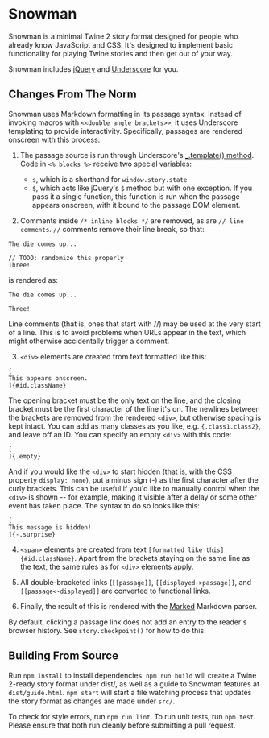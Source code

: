 # Snowman

Snowman is a minimal Twine 2 story format designed for people who already know
JavaScript and CSS. It's designed to implement basic functionality for playing
Twine stories and then get out of your way.

Snowman includes [jQuery](http://jquery.com) and [Underscore](http://underscorejs.org/) for you.

## Changes From The Norm

Snowman uses Markdown formatting in its passage syntax. Instead of invoking macros with `<<double angle brackets>>`, it uses Underscore templating to provide interactivity. Specifically, passages are rendered onscreen with this process:

1. The passage source is run through Underscore's [_.template() method](http://underscorejs.org/#template). Code in `<% blocks %>` receive two special variables:

	* `s`, which is a shorthand for `window.story.state`
	* `$`, which acts like jQuery's `$` method but with one exception. If you pass it a single function, this function is run when the passage appears onscreen, with it bound to the passage DOM element.

2. Comments inside `/* inline blocks */` are removed, as are `// line comments`. `//` comments remove their line break, so that:
```
The die comes up...

// TODO: randomize this properly
Three!
```
is rendered as:
```
The die comes up...

Three!
```
Line comments (that is, ones that start with //) may be used at the very start of a line. This is to avoid problems when URLs appear in the text, which might otherwise accidentally trigger a comment.

3. `<div>` elements are created from text formatted like this:
```
[
This appears onscreen.
]{#id.className}
```
The opening bracket must be the only text on the line, and the closing bracket must be the first character of the line it's on. The newlines between the brackets are removed from the rendered `<div>`, but otherwise spacing is kept intact. You can add as many classes as you like, e.g. `{.class1.class2}`, and leave off an ID. You can specify an empty `<div>` with this code:
```
[
]{.empty}
```
And if you would like the `<div>` to start hidden (that is, with the CSS property `display: none`), put a minus sign (-) as the first character after the curly brackets. This can be useful if you'd like to manually control when the `<div>` is shown -- for example, making it visible after a delay or some other event has taken place. The syntax to do so looks like this:
```
[
This message is hidden!
]{-.surprise}
```

4. `<span>` elements are created from text `[formatted like
this]{#id.className}`. Apart from the brackets staying on the same line as the text, the same rules as for `<div>` elements apply.

5. All double-bracketed links (`[[passage]]`, `[[displayed->passage]]`, and `[[passage<-displayed]]` are converted to functional links.

6. Finally, the result of this is rendered with the
[Marked](https://github.com/chjj/marked/) Markdown parser.

By default, clicking a passage link does not add an entry to the reader's browser history. See `story.checkpoint()` for how to do this.

## Building From Source

Run `npm install` to install dependencies. `npm run build` will create a Twine 2-ready story format under dist/, as well as a guide to Snowman features at `dist/guide.html`. `npm start` will start a file watching process that updates the story format as changes are made under `src/`.

To check for style errors, run `npm run lint`. To run unit tests, run `npm test`. Please ensure that both run cleanly before submitting a pull request.
